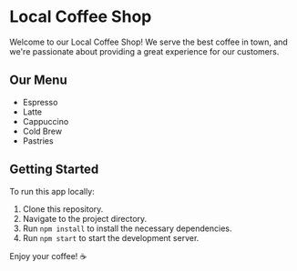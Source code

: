 # Local Coffee Shop

Welcome to our Local Coffee Shop! We serve the best coffee in town, and we're passionate about providing a great experience for our customers.

## Our Menu
- Espresso
- Latte
- Cappuccino
- Cold Brew
- Pastries

## Getting Started
To run this app locally:
1. Clone this repository.
2. Navigate to the project directory.
3. Run `npm install` to install the necessary dependencies.
4. Run `npm start` to start the development server.

Enjoy your coffee! ☕